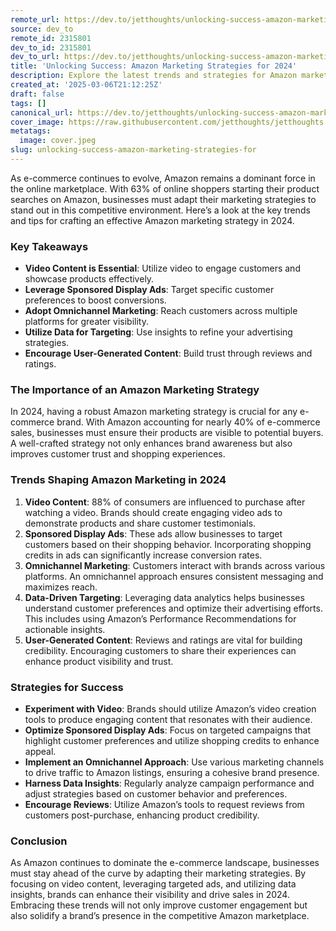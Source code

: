 ```yaml
---
remote_url: https://dev.to/jetthoughts/unlocking-success-amazon-marketing-strategies-for-2024-5eg1
source: dev_to
remote_id: 2315801
dev_to_id: 2315801
dev_to_url: https://dev.to/jetthoughts/unlocking-success-amazon-marketing-strategies-for-2024-5eg1
title: 'Unlocking Success: Amazon Marketing Strategies for 2024'
description: Explore the latest trends and strategies for Amazon marketing in 2024. Learn how to leverage video content, sponsored ads, and data insights to boost your e-commerce success.
created_at: '2025-03-06T21:12:25Z'
draft: false
tags: []
canonical_url: https://dev.to/jetthoughts/unlocking-success-amazon-marketing-strategies-for-2024-5eg1
cover_image: https://raw.githubusercontent.com/jetthoughts/jetthoughts.github.io/master/content/blog/unlocking-success-amazon-marketing-strategies-for/cover.jpeg
metatags:
  image: cover.jpeg
slug: unlocking-success-amazon-marketing-strategies-for
---
```

As e-commerce continues to evolve, Amazon remains a dominant force in the online marketplace. With 63% of online shoppers starting their product searches on Amazon, businesses must adapt their marketing strategies to stand out in this competitive environment. Here’s a look at the key trends and tips for crafting an effective Amazon marketing strategy in 2024.

### Key Takeaways

*   **Video Content is Essential**: Utilize video to engage customers and showcase products effectively.
*   **Leverage Sponsored Display Ads**: Target specific customer preferences to boost conversions.
*   **Adopt Omnichannel Marketing**: Reach customers across multiple platforms for greater visibility.
*   **Utilize Data for Targeting**: Use insights to refine your advertising strategies.
*   **Encourage User-Generated Content**: Build trust through reviews and ratings.

### The Importance of an Amazon Marketing Strategy

In 2024, having a robust Amazon marketing strategy is crucial for any e-commerce brand. With Amazon accounting for nearly 40% of e-commerce sales, businesses must ensure their products are visible to potential buyers. A well-crafted strategy not only enhances brand awareness but also improves customer trust and shopping experiences.

### Trends Shaping Amazon Marketing in 2024

1.  **Video Content**: 88% of consumers are influenced to purchase after watching a video. Brands should create engaging video ads to demonstrate products and share customer testimonials.
2.  **Sponsored Display Ads**: These ads allow businesses to target customers based on their shopping behavior. Incorporating shopping credits in ads can significantly increase conversion rates.
3.  **Omnichannel Marketing**: Customers interact with brands across various platforms. An omnichannel approach ensures consistent messaging and maximizes reach.
4.  **Data-Driven Targeting**: Leveraging data analytics helps businesses understand customer preferences and optimize their advertising efforts. This includes using Amazon’s Performance Recommendations for actionable insights.
5.  **User-Generated Content**: Reviews and ratings are vital for building credibility. Encouraging customers to share their experiences can enhance product visibility and trust.

### Strategies for Success

*   **Experiment with Video**: Brands should utilize Amazon’s video creation tools to produce engaging content that resonates with their audience.
*   **Optimize Sponsored Display Ads**: Focus on targeted campaigns that highlight customer preferences and utilize shopping credits to enhance appeal.
*   **Implement an Omnichannel Approach**: Use various marketing channels to drive traffic to Amazon listings, ensuring a cohesive brand presence.
*   **Harness Data Insights**: Regularly analyze campaign performance and adjust strategies based on customer behavior and preferences.
*   **Encourage Reviews**: Utilize Amazon’s tools to request reviews from customers post-purchase, enhancing product credibility.

### Conclusion

As Amazon continues to dominate the e-commerce landscape, businesses must stay ahead of the curve by adapting their marketing strategies. By focusing on video content, leveraging targeted ads, and utilizing data insights, brands can enhance their visibility and drive sales in 2024. Embracing these trends will not only improve customer engagement but also solidify a brand’s presence in the competitive Amazon marketplace.
